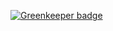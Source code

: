 

[![Greenkeeper badge](https://badges.greenkeeper.io/BlueHotDog/expressor_chrome_extension.svg)](https://greenkeeper.io/)